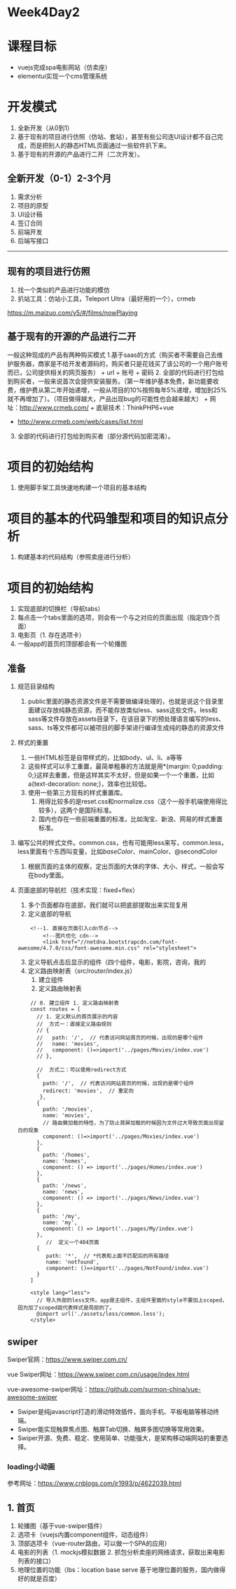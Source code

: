 

# Week4Day2

# 课程目标
+ vuejs完成spa电影网站（仿卖座）
+ elementui实现一个cms管理系统

# 开发模式
1. 全新开发（从0到1）
2. 基于现有的项目进行仿照（仿站、套站），甚至有些公司连UI设计都不自己完成，而是把别人的静态HTML页面通过一些软件扒下来。
3. 基于现有的开源的产品进行二开（二次开发）。

## 全新开发（0-1）2-3个月
1. 需求分析
2. 项目的原型
3. UI设计稿
4. 签订合同
5. 前端开发
6. 后端写接口
---
## 现有的项目进行仿照
1. 找一个类似的产品进行功能的模仿
2. 扒站工具：仿站小工具，Teleport Ultra（最好用的一个），crmeb

https://m.maizuo.com/v5/#/films/nowPlaying

## 基于现有的开源的产品进行二开
一般这种现成的产品有两种购买模式
1.基于saas的方式（购买者不需要自己去维护服务器，商家是不给开发者源码的，购买者只是花钱买了该公司的一个用户账号而已，公司提供相关的网页服务）
    + url
    + 账号
    + 密码
 2. 全部的代码进行打包给到购买者，一般来说首次会提供安装服务。（第一年维护基本免费，新功能要收费，维护费从第二年开始递增，一般从项目的10%按照每年5%递增，增加到25%就不再增加了）。（项目做得越大，产品出现bug的可能性也会越来越大）
    + 网址：http://www.crmeb.com/
    + 底层技术：ThinkPHP6+vue

+ http://www.crmeb.com/web/cases/list.html

3. 全部的代码进行打包给到购买者（部分源代码加密混淆）。

# 项目的初始结构
1. 使用脚手架工具快速地构建一个项目的基本结构

# 项目的基本的代码雏型和项目的知识点分析
1. 构建基本的代码结构（参照卖座进行分析）

# 项目的初始结构
1. 实现底部的切换栏（导航tabs）
2. 每点击一个tabs里面的选项，则会有一个与之对应的页面出现（指定四个页面）
3. 电影页（1. 存在选项卡）
4. 一般app的首页的顶部都会有一个轮播图

## 准备
1. 规范目录结构
    1. public里面的静态资源文件是不需要做编译处理的，也就是说这个目录里面建议存放纯静态资源，而不能存放类似less、sass这些文件。less和sass等文件存放在assets目录下，在该目录下的预处理语言编写的less、sass、ts等文件都可以被项目的脚手架进行编译生成纯的静态的资源文件
2. 样式的重置
    1. 一些HTML标签是自带样式的，比如body、ul、li、a等等
    2. 这些样式可以手工重置，最简单粗暴的方法就是用*{margin: 0;padding: 0;}这样去重置，但是这样其实不太好，但是如果一个一个重置，比如a{text-decoration: none;}，效率也比较低。
    3. 使用一些第三方现有的样式重置库。
        1. 用得比较多的是reset.css和normalize.css（这个一般手机端使用得比较多），这两个是国际标准。
        2. 国内也存在一些前端重置的标准，比如淘宝、新浪、网易的样式重置标准。
3. 编写公共的样式文件。common.css，也有可能用less来写，common.less，less里面有个东西叫变量，比如$baseColor、$mainColor、@secondColor
    1. 根据页面的主体的观察，定出页面的大体的字体、大小、样式，一般会写在body里面。
4. 页面底部的导航栏（技术实现：fixed+flex）
    1. 多个页面都存在底部，我们就可以把底部提取出来实现复用
    2. 定义底部的导航
    ```shell
        <!--1. 直接在页面引入cdn节点-->
            <!--图片优化 cdn-->
            <link href="//netdna.bootstrapcdn.com/font-awesome/4.7.0/css/font-awesome.min.css" rel="stylesheet">

    ```
    3. 定义导航点击后显示的组件（四个组件，电影，影院，咨询，我的
    4. 定义路由映射表（src/router/index.js）
        1. 建立组件
        2. 定义路由映射表
    ````shell
        // 0. 建立组件 1. 定义路由映射表
        const routes = [
          // 1. 定义默认的首页展示的内容
          //  方式一：直接定义路由规则
          // {
          //   path: '/',  // 代表访问网站首页的时候，出现的是哪个组件
          //   name: 'movies',
          //   component: ()=>import('../pages/Movies/index.vue')
          // },
                
          //  方式二：可以使用redirect方式
          {
            path: '/',  // 代表访问网站首页的时候，出现的是哪个组件
            redirect: 'movies',  // 重定向
           },
          {
            path: '/movies',
            name: 'movies',
            // 路由懒加载的特性，为了防止首屏加载的时候因为文件过大导致页面出现留白的现象
            component: ()=>import('../pages/Movies/index.vue')
          },
          {
            path: '/homes',
            name: 'homes',
            component: () => import('../pages/Homes/index.vue')
          },
          {
            path: '/news',
            name: 'news',
            component: () => import('../pages/News/index.vue')
          },
          {
            path: '/my',
            name: 'my',
            component: () => import('../pages/My/index.vue')
          },
             //  定义一个404页面
          {
             path: '*',  // *代表和上面不匹配后的所有路径
             name: 'notfound',
             component: ()=>import('../pages/NotFound/index.vue')
          }
        ]
    ````
    
    
    ```shell
        <style lang="less">
          // 导入外部的less文件。app是主组件，主组件里面的style不要加上scoped，因为加了scoped就代表样式是局部的了。
          @import url('./assets/less/common.less');
        </style>
    ```

## swiper
Swiper官网：https://www.swiper.com.cn/

vue Swiper网址：https://www.swiper.com.cn/usage/index.html

vue-awesome-swiper网址：https://github.com/surmon-china/vue-awesome-swiper

+ Swiper是纯javascript打造的滑动特效插件，面向手机、平板电脑等移动终端。
+ Swiper能实现触屏焦点图、触屏Tab切换、触屏多图切换等常用效果。
+ Swiper开源、免费、稳定、使用简单、功能强大，是架构移动端网站的重要选择。

### loading小动画
参考网址：https://www.cnblogs.com/jr1993/p/4622039.html

## 1. 首页
1. 轮播图（基于vue-swiper插件）
2. 选项卡（vuejs内置component组件，动态组件）
3. 顶部选项卡（vue-router路由，可以做一个SPA的应用）
4. 电影的列表（1. mockjs模拟数据 2. 抓包分析卖座的网络请求，获取出来电影列表的接口）
5. 地理位置的功能（lbs：location base serve 基于地理位置的服务，国内做得好的就是百度）


